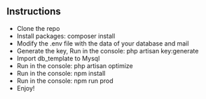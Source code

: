 ## Instructions
- Clone the repo
- Install packages: composer install 
- Modify the .env file with the data of your database and mail
- Generate the key, Run in the console: php artisan key:generate
- Import db_template to Mysql
- Run in the console: php artisan optimize
- Run in the console: npm install
- Run in the console: npm run prod 
- Enjoy!